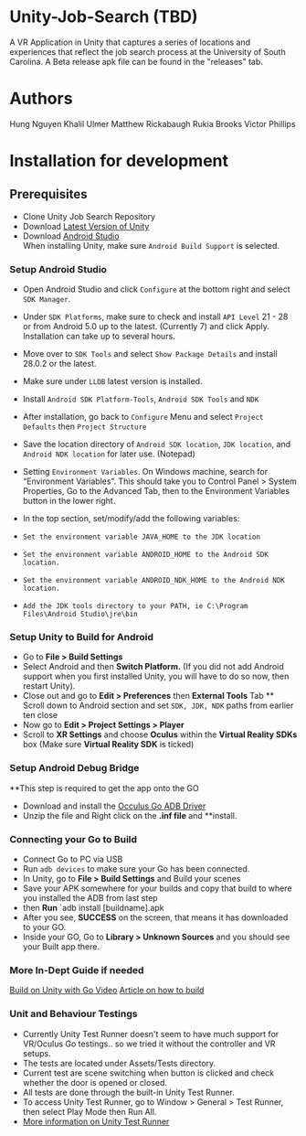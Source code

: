 # Unity-Job-Search (TBD)

A VR Application in Unity that captures a series of locations and experiences that reflect the job search process at the University of South Carolina. A Beta release apk file can be found in the "releases" tab.

# Authors
Hung Nguyen
Khalil Ulmer
Matthew Rickabaugh
Rukia Brooks
Victor Phillips

# Installation for development
## Prerequisites
* Clone Unity Job Search Repository
* Download [Latest Version of Unity](https://unity3d.com/get-unity/download)
* Download [Android Studio](https://developer.android.com/studio/) <br/>
When installing Unity, make sure `Android Build Support` is selected.

### Setup Android Studio
* Open Android Studio and click `Configure` at the bottom right and select `SDK Manager`.
* Under `SDK Platforms`, make sure to check and install `API Level` 21 - 28 or from Android 5.0 up to the latest. (Currently 7) and click Apply. Installation can take up to several hours.

* Move over to `SDK Tools` and select `Show Package Details` and install 28.0.2 or the latest. 
* Make sure under `LLDB` latest version is installed.
* Install `Android SDK Platform-Tools`, `Android SDK Tools` and `NDK`
* After installation, go back to `Configure` Menu and select `Project Defaults` then `Project Structure`
* Save the location directory of `Android SDK location`, `JDK location`, and `Android NDK location` for later use. (Notepad)
* Setting `Environment Variables`. On Windows machine, search for “Environment Variables”. This should take you to Control Panel > System Properties, Go to the Advanced Tab, then to the Environment Variables button in the lower right.
* In the top section, set/modify/add the following variables:
* `Set the environment variable JAVA_HOME to the JDK location`
* `Set the environment variable ANDROID_HOME to the Android SDK location.`
* `Set the environment variable ANDROID_NDK_HOME to the Android NDK location.`
* `Add the JDK tools directory to your PATH, ie C:\Program Files\Android Studio\jre\bin`

### Setup Unity to Build for Android
* Go to **File > Build Settings**
* Select Android and then **Switch Platform.** (If you did not add Android support when you first installed Unity, you will have to do so now, then restart Unity).
* Close out and go to **Edit > Preferences** then **External Tools** Tab
** Scroll down to Android section and set `SDK, JDK, NDK` paths from earlier ten close
* Now go to **Edit > Project Settings > Player**
* Scroll to **XR Settings** and choose **Oculus** within the **Virtual Reality SDKs** box (Make sure **Virtual Reality SDK** is ticked)

### Setup Android Debug Bridge
**This step is required to get the app onto the GO

* Download and install the [Occulus Go ADB Driver](https://developer.oculus.com/downloads/package/oculus-go-adb-drivers/)
* Unzip the file and Right click on the **.inf file** and **install.

### Connecting your Go to Build
* Connect Go to PC via USB
* Run `adb devices` to make sure your Go has been connected.
* In Unity, go to **File > Build Settings** and Build your scenes
* Save your APK somewhere for your builds and copy that build to where you installed the ADB from last step
* then **Run** `adb install [buildname].apk
* After you see, **SUCCESS** on the screen, that means it has downloaded to your GO.
* Inside your GO, Go to **Library > Unknown Sources** and you should see your Built app there.

### More In-Dept Guide if needed
[Build on Unity with Go Video](https://www.youtube.com/watch?v=LSypZfOChYE)
[Article on how to build](https://www.youtube.com/watch?v=LSypZfOChYE)

### Unit and Behaviour Testings
* Currently Unity Test Runner doesn't seem to have much support for VR/Oculus Go testings.. so we tried it without the controller and VR setups.
* The tests are located under Assets/Tests directory.
* Current test are scene switching when button is clicked and check whether the door is opened or closed. 
* All tests are done through the built-in Unity Test Runner. 
* To access Unity Test Runner, go to Window > General > Test Runner, then select Play Mode then Run All.
* [More information on Unity Test Runner](https://docs.unity3d.com/Manual/testing-editortestsrunner.html)
